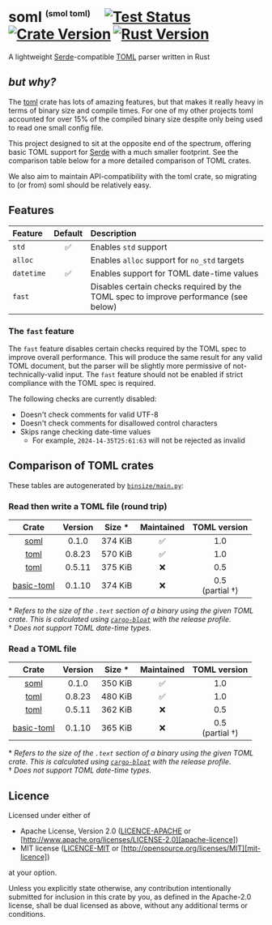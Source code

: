 # soml <sup><sub><sup>(smol toml)</sup></sub></sup>&emsp;[![Test Status]][actions]&thinsp;[![Crate Version]][crates]&thinsp;[![Rust Version]][crates]

[test status]: https://img.shields.io/github/actions/workflow/status/staticintlucas/soml/ci.yml?branch=main&label=tests&style=flat-square
[crate version]: https://img.shields.io/crates/v/soml?style=flat-square
[rust version]: https://img.shields.io/crates/msrv/soml?style=flat-square

[actions]: https://github.com/staticintlucas/soml/actions?query=branch%3Amain
[crates]: https://crates.io/crates/soml

<!-- cargo-rdme start -->

A lightweight [Serde]-compatible [TOML][toml-lang] parser written in Rust

## *but why?*

The [toml][toml-rs] crate has lots of amazing features, but that makes it really heavy in terms of binary size and compile times.
For one of my other projects toml accounted for over 15% of the compiled binary size despite only being used to read one small config file.

This project designed to sit at the opposite end of the spectrum, offering basic TOML support for [Serde] with a much smaller footprint.
See the comparison table below for a more detailed comparison of TOML crates.

We also aim to maintain API-compatibility with the toml crate, so migrating to (or from) soml should be relatively easy.

[serde]: https://serde.rs/
[toml-lang]: https://toml.io/
[toml-rs]: https://github.com/toml-lang/toml

## Features

Feature    | Default | Description
:----------|:-------:|:----------------------------------------------
`std`      |    ✅    | Enables `std` support
`alloc`    |         | Enables `alloc` support for `no_std` targets
`datetime` |    ✅    | Enables support for TOML date-time values
`fast`     |         | Disables certain checks required by the TOML spec to improve performance (see below)

### The `fast` feature

The `fast` feature disables certain checks required by the TOML spec to improve overall performance.
This will produce the same result for any valid TOML document, but the parser will be slightly more permissive of not-technically-valid input.
The `fast` feature should not be enabled if strict compliance with the TOML spec is required.

The following checks are currently disabled:

- Doesn't check comments for valid UTF-8
- Doesn't check comments for disallowed control characters
- Skips range checking date-time values
  - For example, `2024-14-35T25:61:63` will not be rejected as invalid

<!-- binsize start -->

## Comparison of TOML crates

These tables are autogenerated by [`binsize/main.py`][binsize/main.py]:

### Read then write a TOML file (round trip)

|    Crate     | Version | Size &ast; | Maintained |    TOML version    |
|:------------:|:-------:|:----------:|:----------:|:------------------:|
|    [soml]    |  0.1.0  |  374 KiB   |     ✅      |        1.0         |
|    [toml]    |  0.8.23 |  570 KiB   |     ✅      |        1.0         |
|    [toml]    |  0.5.11 |  375 KiB   |     ❌      |        0.5         |
| [basic-toml] |  0.1.10 |  374 KiB   |     ❌      | 0.5<br>(partial †) |

&ast; *Refers to the size of the `.text` section of a binary using the given TOML crate.
This is calculated using [`cargo-bloat`][cargo-bloat] with the release profile.* \
† *Does not support TOML date-time types.*

### Read a TOML file

|    Crate     | Version | Size &ast; | Maintained |    TOML version    |
|:------------:|:-------:|:----------:|:----------:|:------------------:|
|    [soml]    |  0.1.0  |  350 KiB   |     ✅      |        1.0         |
|    [toml]    |  0.8.23 |  480 KiB   |     ✅      |        1.0         |
|    [toml]    |  0.5.11 |  362 KiB   |     ❌      |        0.5         |
| [basic-toml] |  0.1.10 |  365 KiB   |     ❌      | 0.5<br>(partial †) |

&ast; *Refers to the size of the `.text` section of a binary using the given TOML crate.
This is calculated using [`cargo-bloat`][cargo-bloat] with the release profile.* \
† *Does not support TOML date-time types.*

[binsize/main.py]: https://github.com/staticintlucas/soml/blob/main/binsize/main.py
[cargo-bloat]: https://crates.io/crates/cargo-bloat
[soml]: https://crates.io/crates/soml
[toml]: https://crates.io/crates/toml
[basic-toml]: https://crates.io/crates/basic-toml

<!-- binsize end -->

<!-- cargo-rdme end -->

## Licence

Licensed under either of

* Apache License, Version 2.0 ([LICENCE-APACHE](LICENCE-APACHE) or [http://www.apache.org/licenses/LICENSE-2.0][apache-licence])
* MIT license ([LICENCE-MIT](LICENCE-MIT) or [http://opensource.org/licenses/MIT][mit-licence])

at your option.

Unless you explicitly state otherwise, any contribution intentionally submitted for inclusion in
this crate by you, as defined in the Apache-2.0 license, shall be dual licensed as above, without
any additional terms or conditions.

[apache-licence]: http://www.apache.org/licenses/LICENSE-2.0
[mit-licence]: http://opensource.org/licenses/MIT
